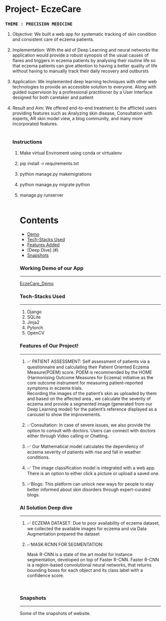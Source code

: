 # Project- EczeCare
### `THEME : PRECISION MEDICINE`

<ol>
<li>Objective: We built a web app for systematic tracking of skin condition and consistent care of eczema patients.</li>
<br/>

<li>Implementation: With the aid of Deep Learning and neural networks the application would provide a robust synopsis of the usual causes of flares and triggers in eczema patients by analysing their routine life so that eczema patients can give attention to having a better quality of life without having to manually track their daily recovery and outbursts</li>
<br/>

<li>Application: We implemented deep learning techniques with other web technologies to provide an accessible solution to everyone. Along with guided supervision by a professional practitioner by a User Interface designed for both caretaker and patient</li>
<br/>

<li>Result and Aim: We offered end-to-end treatment to the afflicted users providing features such as Analyzing skin disease, Consultation with experts, AR skin model view, a blog community, and many more incorporated features.</li>
<br/>

### Instructions 
  <ol>
    <li> Make virtual Enviroment using conda or virtualenv </li> <br/>
    <li> pip install -r requirements.txt </li> <br/>
    <li> python manage.py makemigrations </li> <br/>
    <li> python manage.py migrate python </li> <br/>
    <li> manage.py runserver </li> <br/>

Contents
========

 * [Demo](#)
 * [Tech-Stacks Used](#Tech-Stacks-Used)
 * [Features Added](#)
 * [Deep Dive] (#)
 * [Snapshots](#Snapshots)


### Working Demo of our App
---

[EczeCare_Demo](https://projecteczecare.pythonanywhere.com/)

### Tech-Stacks Used
---
<ol>
<li>Django
<li>SQLite
<br/>
<li>Jinja2
<br/>
<li>Pytorch
<br/>
<li>OpenCV
<br/>
</ol>

### Features of Our Project!
---
<ol>
    
<li>✅ PATIENT ASSESSMENT:
Self assessment of patients via a questionnaire and calculating their Patient Oriented Eczema Measure(POEM) score. POEM is recommended by the  HOME (Harmonising Outcome Measures for Eczema) initiative as the core outcome instrument for measuring patient-reported symptoms in eczema trials.
<br/>
Recording the images of the patient’s skin as uploaded by them and based on the affected area , we calculate the severity of eczema and provide a segmented image (generated from our Deep Learning model) for the patient’s reference displayed as a carousel to show the improvements.
</li></br>
<li>✅Consultation: In case of severe issues, we also provide the option to consult with doctors. Users can connect with doctors either through Video calling or Chatting.</li></br>
<li>✅ Our Mathematical model calculates the dependency of eczema severity of patients with rise and fall in weather conditions.</li></br>
<li>✅ The image classification model is integrated with a web app. There is an option to either click a picture or upload a  saved one.
</li></br>
<li>✅Blogs: This platform can unlock new ways for people to stay better informed about skin disorders through expert-curated blogs.

</ol>

### AI Solution Deep dive
---
<ol>
    
<li>✅   ECZEMA DATASET: 
Due to poor availability of eczema dataset, we collected the available images for eczema and via Data Augmentation prepared the dataset
</li></br>
<li>✅MASK RCNN FOR SEGMENTATION:
	
Mask R-CNN is a state of the art model for instance segmentation, developed on top of Faster R-CNN. Faster R-CNN is a region-based convolutional neural networks, that returns bounding boxes for each object and its class label with a confidence score.
</li></br>
</ol>

### Snapshots
---
Some of the snapshots of website.
</br>

